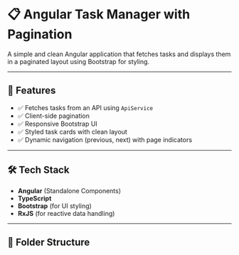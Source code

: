 # 📋 Angular Task Manager with Pagination

A simple and clean Angular application that fetches tasks and displays them in a paginated layout using Bootstrap for styling.

---

## 🚀 Features

- ✅ Fetches tasks from an API using `ApiService`
- ✅ Client-side pagination
- ✅ Responsive Bootstrap UI
- ✅ Styled task cards with clean layout
- ✅ Dynamic navigation (previous, next) with page indicators

---

## 🛠️ Tech Stack

- **Angular** (Standalone Components)
- **TypeScript**
- **Bootstrap** (for UI styling)
- **RxJS** (for reactive data handling)

---

## 📁 Folder Structure
